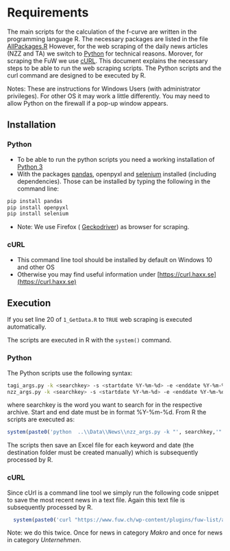 # Requirements

The main scripts for the calculation of the f-curve are written in the programming language R. The necessary packages are listed in the file [AllPackages.R](./Codes/AllPackages.R) However, for the web scraping of the daily news articles (NZZ and TA) we switch to [Python](https://www.python.org) for technical reasons. Morover, for scraping the FuW we use [cURL](https://curl.haxx.se). This document explains the necessary steps to be able to run the web scraping scripts. The Python scripts and the curl command are designed to be executed by R. 

Notes: These are instructions for Windows Users (with administrator privileges). For other OS it may work a little differently.
You may need to allow Python on the firewall if a pop-up window appears. 

## Installation
### Python
- To be able to run the python scripts you need a working installation of [Python 3](https://www.python.org)
- With the packages [pandas](https://pandas.pydata.org/docs/), openpyxl and [selenium](https://selenium-python.readthedocs.io/installation.html) installed (including dependencies). Those can be installed by typing the following in the command line:
````bash
pip install pandas
pip install openpyxl
pip install selenium
````
- Note: We use Firefox ( [Geckodriver](https://github.com/mozilla/geckodriver/releases)) as browser for scraping. 

### cURL
- This command line tool should be installed by default on Windows 10 and other OS
- Otherwise you may find useful information under [https://curl.haxx.se](https://curl.haxx.se)

## Execution
If you set line 20 of `1_GetData.R` to `TRUE` web scraping is executed automatically.

The scripts are executed in R with the `system()` command. 

###  Python
The Python scripts use the following syntax:
````bash
tagi_args.py -k <searchkey> -s <startdate %Y-%m-%d> -e <enddate %Y-%m-%d>
nzz_args.py -k <searchkey> -s <startdate %Y-%m-%d> -e <enddate %Y-%m-%d>
````
where searchkey is the word you want to search for in the respective archive. Start and end date must be in format  %Y-%m-%d. From R the scripts are executed as:
```R
system(paste0('python  ..\\Data\\News\\nzz_args.py -k "', searchkey,'" -s "',startdate , '" -e "', enddate , '"')
```
The scripts then save an Excel file for each keyword and date (the destination folder must be created manually) which is subsequently processed by R. 

###  cURL
Since cUrl is a command line tool we simply run the following code snippet to save the most recent news in a text file. Again this text file is subsequently processed by R.
````R
  system(paste0('curl "https://www.fuw.ch/wp-content/plugins/fuw-list/api/ajax.php" -H "User-Agent: Mozilla/5.0 (Windows NT 10.0; Win64; x64; rv:75.0) Gecko/20100101 Firefox/75.0" -H "Accept: */*" -H "Accept-Language: de,en-US;q=0.7,en;q=0.3" -H "Content-Type: application/x-www-form-urlencoded; charset=UTF-8" -H "X-Requested-With: XMLHttpRequest" -H "Origin: https://www.fuw.ch" -H "Connection: keep-alive" -H "Referer: https://www.fuw.ch/markte/makro/" -H "Cookie: __cfduid=d8695fc49dc4fa7cb3042d9e31b42d4ff1588857885; fuwStats2020=45A5QbY4rzxxU; POPUPCHECK=1588944296151; _ga=GA1.2.1748096360.1588857897; _gid=GA1.2.874599476.1588857897; _gat_main=1; _gat_g=1; _gat_h=1; _gcl_au=1.1.255979795.1588857898; _gat_UA-58327930-30=1; _fbp=fb.1.1588857898454.1896769323; _parsely_session={"%"22sid"%"22:1"%"2C"%"22surl"%"22:"%"22https://www.fuw.ch/"%"22"%"2C"%"22sref"%"22:"%"22https://www.google.com/"%"22"%"2C"%"22sts"%"22:1588857899212"%"2C"%"22slts"%"22:0}; dakt_2_uuid=71a0d9a81ee50f88734c66be98d23a1e; dakt_2_uuid_ts=1588857899328; dakt_2_session_id=367922baff27ee84ac6e40f4ce0ce5dc; _parsely_visitor={"%"22id"%"22:"%"22pid=8a2cb26c1f41d7b807d841ad77d88f9b"%"22"%"2C"%"22session_count"%"22:1"%"2C"%"22last_session_ts"%"22:1588857899212}; __gads=ID=64e2249ac7a0219b:T=1588857897:S=ALNI_Ma_DcuF0BRgdFUd9ot7LGh6ZZUpJg" -H "TE: Trailers" --data "query=category&id=33&offset=0&count=100&excludeCategory"%"5B"%"5D=1229&listId=list-5eb40c2a14444579&listStart=0&listOrderBy=date&listIncludeDraftsAsPreview=0&listTemplate=default&listPage=1&listPages=2&listMoreButton=1&listMoreAutoload=0&listMoreLink=&articleDate=1&articleTime=0&articleTimeTodayFormat=0&articleHighlightDate=0&articleCategories=1&articleCategoriesLinked=1&articleBookmark=1&articleImage=0&articleKicker=1&articleLead=1&articleAuthor=1&articleRanking=1&articleTeaserMarkerDisplay"%"5B"%"5D=7&articleTeaserMarkerDisplay"%"5B"%"5D=8&articleTeaserMarkerDisplay"%"5B"%"5D=9&articleTags=1&articleLinkToBlank=1&articleLinkFreeKey=0&amp=0&jsonLd=0&insertAds=0" -o ',path,'/makro_',enddate,'.txt'))

````
Note: we do this twice. Once for news in category *Makro* and once for news in category *Unternehmen*. 
